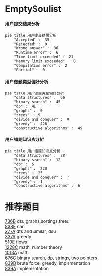 # EmptySoulist

<!-- tabs:start -->



#### **用户提交结果分析**

```mermaid
pie title 用户提交结果分析
    "Accepted" :  35
    "Rejected" :  0
    "Wrong answer" :  36
    "Runtime error" :  6
    "Time limit exceeded" :  21
    "Memory limit exceeded" :  0
    "Compilation error" :  2
    "Partial" :  0
```

#### **用户做题类型偏好分析**

```mermaid
pie title 用户做题类型偏好分析
    "data structures" :  66
    "binary search" :  45
    "dp" :  41
    "graphs" :  0
    "trees" :  9
    "divide and conquer" :  0
    "greedy" :  426
    "constructive algorithms" :  49
```
#### **用户错题知识点分析**

```mermaid
pie title 用户错题知识点分析
    "data structures" :  28
    "binary search" :  12
    "dp" :  5
    "graphs" :  220
    "trees" :  25
    "divide and conquer" :  7
    "greedy" :  1
    "constructive algorithms" :  6
```



<!-- tabs:end -->
# 推荐题目
[736B](https://codeforces.com/contest/736/problem/B)		dsu,graphs,sortings,trees		  
[838F](https://codeforces.com/contest/838/problem/F)		nan		  
[277A](https://codeforces.com/contest/277/problem/A)		dfs and similar,
                        dsu		  
[337A](https://codeforces.com/contest/337/problem/A)		greedy		  
[510E](https://codeforces.com/contest/510/problem/E)		flows		  
[1228C](https://codeforces.com/contest/1228/problem/C)		math,
                        number theory		  
[1013A](https://codeforces.com/contest/1013/problem/A)		math		  
[676C](https://codeforces.com/contest/676/problem/C)		binary search,
                        dp,
                        strings,
                        two pointers		  
[839B](https://codeforces.com/contest/839/problem/B)		brute force,
                        greedy,
                        implementation		  
[839A](https://codeforces.com/contest/839/problem/A)		implementation		  
